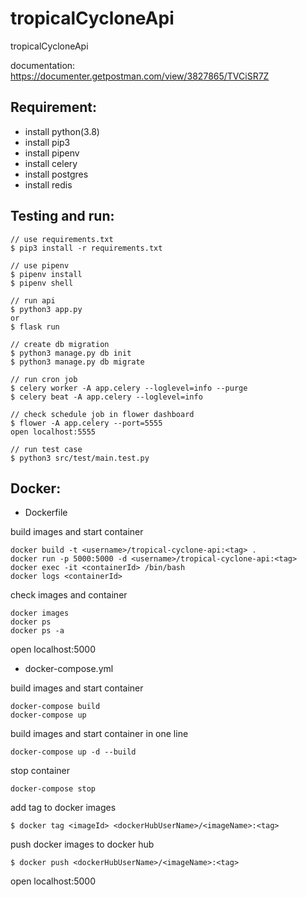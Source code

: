 # tropicalCycloneApi

tropicalCycloneApi

documentation: https://documenter.getpostman.com/view/3827865/TVCiSR7Z

## Requirement:
 - install python(3.8)
 - install pip3
 - install pipenv
 - install celery
 - install postgres
 - install redis

## Testing and run:
```
// use requirements.txt
$ pip3 install -r requirements.txt

// use pipenv
$ pipenv install
$ pipenv shell

// run api
$ python3 app.py
or 
$ flask run

// create db migration
$ python3 manage.py db init
$ python3 manage.py db migrate

// run cron job
$ celery worker -A app.celery --loglevel=info --purge
$ celery beat -A app.celery --loglevel=info

// check schedule job in flower dashboard
$ flower -A app.celery --port=5555
open localhost:5555

// run test case
$ python3 src/test/main.test.py
```

## Docker:

- Dockerfile

build images and start container
```
docker build -t <username>/tropical-cyclone-api:<tag> .
docker run -p 5000:5000 -d <username>/tropical-cyclone-api:<tag>
docker exec -it <containerId> /bin/bash
docker logs <containerId>
```

check images and container
```
docker images
docker ps
docker ps -a
```

open localhost:5000

- docker-compose.yml

build images and start container
```
docker-compose build
docker-compose up
```

build images and start container in one line
```
docker-compose up -d --build
```

stop container
```
docker-compose stop
```

add tag to docker images
```
$ docker tag <imageId> <dockerHubUserName>/<imageName>:<tag>
```

push docker images to docker hub
```
$ docker push <dockerHubUserName>/<imageName>:<tag>
```

open localhost:5000